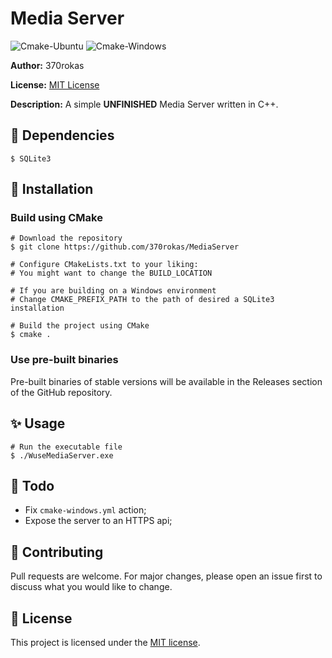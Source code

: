 # Media Server
![Cmake-Ubuntu](https://github.com/370rokas/MediaServer/actions/workflows/cmake-ubuntu.yml/badge.svg)
![Cmake-Windows](https://github.com/370rokas/MediaServer/actions/workflows/cmake-windows.yml/badge.svg)

**Author:** 370rokas

**License:** [MIT License](license.md)

**Description:** A simple **UNFINISHED** Media Server written in C++.

## 🔨 Dependencies
```shell
$ SQLite3
```

## 🔧 Installation
### Build using CMake
```shell
# Download the repository
$ git clone https://github.com/370rokas/MediaServer

# Configure CMakeLists.txt to your liking:
# You might want to change the BUILD_LOCATION

# If you are building on a Windows environment
# Change CMAKE_PREFIX_PATH to the path of desired a SQLite3 installation

# Build the project using CMake
$ cmake .
```
### Use pre-built binaries
Pre-built binaries of stable versions will be available in the Releases section of the GitHub repository.

## ✨ Usage
```shell
# Run the executable file
$ ./WuseMediaServer.exe
```

## 📓 Todo
- Fix ``cmake-windows.yml`` action;
- Expose the server to an HTTPS api;

## 🤝 Contributing

Pull requests are welcome. For major changes, please open an issue first to discuss what you would like to change.

## 📝 License
This project is licensed under the [MIT license](license.md).
